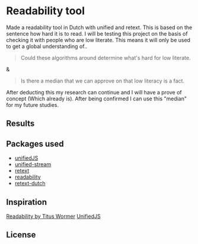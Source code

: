 # Readability tool
Made a readability tool in Dutch with unified and retext. This is based on the sentence how hard it is to read. I will be testing this project on the basis of checking it with people who are low literate. This means it will only be used to get a global understanding of..

> Could these algorithms around determine what's hard for low literate.

&

> Is there a median that we can approve on that low literacy is a fact.

After deducting this my research can continue and I will have a prove of concept (Which already is). After being confirmed I can use this "median" for my future studies.

## Results

## Packages used
- [unifiedJS](https://unifiedjs.com)
- [unified-stream](https://unifiedjs.com)
- [retext](https://github.com/retextjs/retext)
- [readability](https://github.com/retextjs/retext-readability)
- [retext-dutch](https://github.com/retextjs/retext/tree/master/packages/retext-dutch)

## Inspiration

[Readability by Titus Wormer](https://wooorm.com/readability/)
[UnifiedJS](https://unifiedjs.com)

## License
<!-- TODO: License -->
